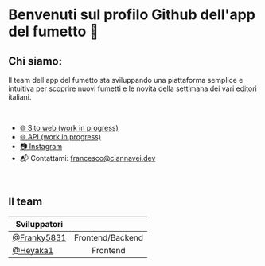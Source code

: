 # Benvenuti sul profilo Github dell'app del fumetto 👋

## Chi siamo:
Il team dell'app del fumetto sta sviluppando una piattaforma semplice e intuitiva per scoprire nuovi fumetti e le novità della settimana dei vari editori italiani.

<br/>

* [🌐 Sito web (work in progress)](https://www.fumetto.app/)
* [🌐 API (work in progress)](https://api.fumetto.app/documentation/)
* [📷 Instagram](https://www.instagram.com/fumetto.app)
* 📬 Contattami: [francesco@ciannavei.dev](mailto:francesco@ciannavei.dev)

<br/>


## Il team

| Sviluppatori  |  |
| ------------- |:-------------:|
|[@Franky5831](https://github.com/Franky5831)|Frontend/Backend|
|[@Heyaka1](https://github.com/Heyaka1)|Frontend|
